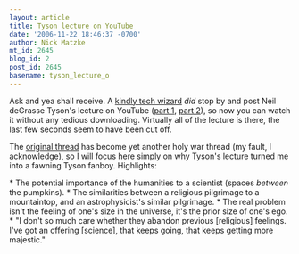 ```yaml
---
layout: article
title: Tyson lecture on YouTube
date: '2006-11-22 18:46:37 -0700'
author: Nick Matzke
mt_id: 2645
blog_id: 2
post_id: 2645
basename: tyson_lecture_o
---
```

Ask and yea shall receive.  A [kindly tech wizard](http://www.pandasthumb.org/archives/2006/11/neil_degrasse_t.html#comment-146029) _did_ stop by and post Neil deGrasse Tyson's lecture on YouTube ([part 1](http://youtube.com/watch?v=7WkGgmEoLkM), [part 2](http://youtube.com/watch?v=xpCCjd5rzVI)), so now you can watch it without any tedious downloading.  Virtually all of the lecture is there, the last few seconds seem to have been cut off.

The [original thread](http://www.pandasthumb.org/archives/2006/11/neil_degrasse_t.html) has become yet another holy war thread (my fault, I acknowledge), so I will focus here simply on why Tyson's lecture turned me into a fawning Tyson fanboy.  Highlights:

\* The potential importance of the humanities to a scientist (spaces _between_ the pumpkins).
\* The similarities between a religious pilgrimage to a mountaintop, and an astrophysicist's similar pilgrimage.
\* The real problem isn't the feeling of one's size in the universe, it's the prior size of one's ego.
\* "I don't so much care whether they abandon previous \[religious\] feelings. I've got an offering \[science\], that keeps going, that keeps getting more majestic."
